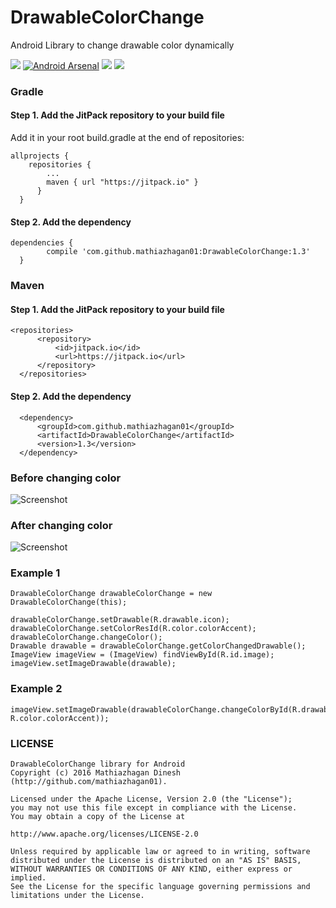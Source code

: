 # DrawableColorChange
Android Library to change drawable color dynamically

[![](https://jitpack.io/v/mathiazhagan01/DrawableColorChange.svg)](https://jitpack.io/#mathiazhagan01/DrawableColorChange)
[![Android Arsenal](https://img.shields.io/badge/Android%20Arsenal-DrawableColorChange-blue.svg?style=flat-square)](http://android-arsenal.com/details/3/4353) 
<a href="http://www.methodscount.com/?lib=com.github.mathiazhagan01%3ADrawableColorChange%3A1.3"><img src="https://img.shields.io/badge/Methods and size-core: 37 | deps: 19163 | 18 KB-e91e63.svg"/></a>
[![](https://az743702.vo.msecnd.net/cdn/kofi4.png?v=b)](https://ko-fi.com/A8817MW)

### Gradle

#### Step 1. Add the JitPack repository to your build file
  Add it in your root build.gradle at the end of repositories:
    
    allprojects {
		repositories {
			...
			maven { url "https://jitpack.io" }
		  }
	  }
#### Step 2. Add the dependency
    
    dependencies {
	        compile 'com.github.mathiazhagan01:DrawableColorChange:1.3'
	  }
	  
### Maven

#### Step 1. Add the JitPack repository to your build file

    <repositories>
		  <repository>
		      <id>jitpack.io</id>
		      <url>https://jitpack.io</url>
		  </repository>
	  </repositories>
	  
#### Step 2. Add the dependency
	
	  <dependency>
	      <groupId>com.github.mathiazhagan01</groupId>
	      <artifactId>DrawableColorChange</artifactId>
	      <version>1.3</version>
	  </dependency>

### Before changing color

![Screenshot](./before.png)

### After changing color

![Screenshot](./after.png)

### Example 1
  
  	DrawableColorChange drawableColorChange = new DrawableColorChange(this);	
  
  	drawableColorChange.setDrawable(R.drawable.icon);
  	drawableColorChange.setColorResId(R.color.colorAccent);
  	drawableColorChange.changeColor();
  	Drawable drawable = drawableColorChange.getColorChangedDrawable();
  	ImageView imageView = (ImageView) findViewById(R.id.image);
  	imageView.setImageDrawable(drawable);
  
### Example 2
  
  	imageView.setImageDrawable(drawableColorChange.changeColorById(R.drawable.icon, R.color.colorAccent));
  	
### LICENSE

	DrawableColorChange library for Android
	Copyright (c) 2016 Mathiazhagan Dinesh (http://github.com/mathiazhagan01).

	Licensed under the Apache License, Version 2.0 (the "License");
	you may not use this file except in compliance with the License.
	You may obtain a copy of the License at

	http://www.apache.org/licenses/LICENSE-2.0

	Unless required by applicable law or agreed to in writing, software
	distributed under the License is distributed on an "AS IS" BASIS,
	WITHOUT WARRANTIES OR CONDITIONS OF ANY KIND, either express or implied.
	See the License for the specific language governing permissions and
	limitations under the License.
